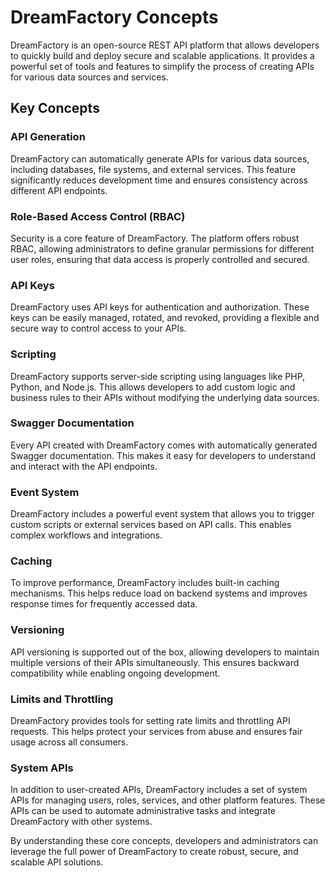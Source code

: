 

  # DreamFactory Concepts

DreamFactory is an open-source REST API platform that allows developers to quickly build and deploy secure and scalable applications. It provides a powerful set of tools and features to simplify the process of creating APIs for various data sources and services.

## Key Concepts

### API Generation
DreamFactory can automatically generate APIs for various data sources, including databases, file systems, and external services. This feature significantly reduces development time and ensures consistency across different API endpoints.

### Role-Based Access Control (RBAC)
Security is a core feature of DreamFactory. The platform offers robust RBAC, allowing administrators to define granular permissions for different user roles, ensuring that data access is properly controlled and secured.

### API Keys
DreamFactory uses API keys for authentication and authorization. These keys can be easily managed, rotated, and revoked, providing a flexible and secure way to control access to your APIs.

### Scripting
DreamFactory supports server-side scripting using languages like PHP, Python, and Node.js. This allows developers to add custom logic and business rules to their APIs without modifying the underlying data sources.

### Swagger Documentation
Every API created with DreamFactory comes with automatically generated Swagger documentation. This makes it easy for developers to understand and interact with the API endpoints.

### Event System
DreamFactory includes a powerful event system that allows you to trigger custom scripts or external services based on API calls. This enables complex workflows and integrations.

### Caching
To improve performance, DreamFactory includes built-in caching mechanisms. This helps reduce load on backend systems and improves response times for frequently accessed data.

### Versioning
API versioning is supported out of the box, allowing developers to maintain multiple versions of their APIs simultaneously. This ensures backward compatibility while enabling ongoing development.

### Limits and Throttling
DreamFactory provides tools for setting rate limits and throttling API requests. This helps protect your services from abuse and ensures fair usage across all consumers.

### System APIs
In addition to user-created APIs, DreamFactory includes a set of system APIs for managing users, roles, services, and other platform features. These APIs can be used to automate administrative tasks and integrate DreamFactory with other systems.

By understanding these core concepts, developers and administrators can leverage the full power of DreamFactory to create robust, secure, and scalable API solutions.

  